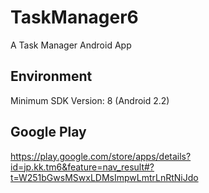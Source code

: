 TaskManager6
============

A Task Manager Android App

Environment
-----------

Minimum SDK Version: 8 (Android 2.2)

Google Play
-----------

https://play.google.com/store/apps/details?id=jp.kk.tm6&feature=nav_result#?t=W251bGwsMSwxLDMsImpwLmtrLnRtNiJdo
